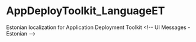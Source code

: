 # AppDeployToolkit_LanguageET
Estonian localization for Application Deployment Toolkit &lt;!-- UI Messages - Estonian --> 

